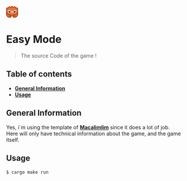![Project Logo](./godot/assets/godot-ferris-32x32.png)

# Easy Mode

> The source Code of the game !

## Table of contents

* **[General Information](#general-information)**
* **[Usage](#usage)**

## General Information

Yes, i`m using the template of **[Macalimlim](https://github.com/macalimlim/godot-rust-template)** since it does a lot of job. \
Here will only have technical information about the game, and the game itself.

## Usage

```shell
$ cargo make run
```

